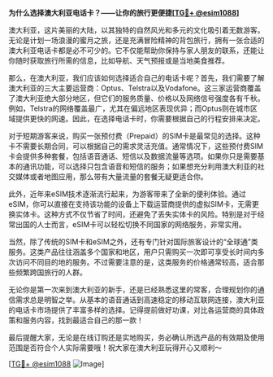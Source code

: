 **为什么选择澳大利亚电话卡？——让你的旅行更便捷[[TG💪+ @esim1088](https://t.me/s/esim1088)]**

澳大利亚，这片美丽的大陆，以其独特的自然风光和多元的文化吸引着无数游客。无论是计划一场浪漫的蜜月之旅，还是充满冒险精神的背包旅行，拥有一张合适的澳大利亚电话卡都是必不可少的。它不仅能帮助你保持与家人朋友的联系，还能让你随时获取旅行所需的信息，比如导航、天气预报或是当地美食推荐。

那么，在澳大利亚，我们应该如何选择适合自己的电话卡呢？首先，我们需要了解澳大利亚的三大主要运营商：Optus、Telstra以及Vodafone。这三家运营商覆盖了澳大利亚绝大部分地区，但它们的服务质量、价格以及网络信号强度各有千秋。例如，Telstra的网络覆盖最广，尤其在偏远地区表现优异；而Optus则在城市区域提供更快的网速。因此，在选择电话卡时，你需要根据自己的行程安排来决定。

对于短期游客来说，购买一张预付费（Prepaid）的SIM卡是最常见的选择。这种卡不需要长期合同，可以根据自己的需求灵活充值。通常情况下，这些预付费SIM卡会提供多种套餐，包括语音通话、短信以及数据流量等选项。如果你只是需要基本的通讯功能，可以选择只包含语音和短信的服务；如果想充分利用澳大利亚的社交媒体或者地图应用，那么带有大量流量的套餐无疑更适合你。

此外，近年来eSIM技术逐渐流行起来，为游客带来了全新的便利体验。通过eSIM，你可以直接在支持该功能的设备上下载运营商提供的虚拟SIM卡，无需更换实体卡。这种方式不仅节省了时间，还避免了丢失实体卡的风险。特别是对于经常出国的人士而言，eSIM卡可以轻松切换不同国家的网络服务，非常实用。

当然，除了传统的SIM卡和eSIM之外，还有专门针对国际旅客设计的“全球通”类服务。这类产品往往涵盖多个国家和地区，用户只需购买一次即可享受长时间内多次访问不同目的地的服务。不过需要注意的是，这类服务的价格通常较高，适合那些频繁跨国旅行的人群。

无论你是第一次来到澳大利亚的新手，还是已经熟悉这里的常客，合理规划你的通信需求总是明智之举。从基本的语音通话到高速稳定的移动互联网连接，澳大利亚的电话卡市场提供了丰富多样的选择。记得提前做好功课，对比各运营商的具体政策和服务内容，找到最适合自己的那一款！

最后提醒大家，无论是在线订购还是实地购买，务必确认所选产品的有效期及使用范围是否符合个人实际需要哦！祝大家在澳大利亚玩得开心又顺利～ 

[[TG💪+ @esim1088](https://t.me/s/esim1088) ![Image](https://i.postimg.cc/4NQfJmqS/Snipaste-2025-05-13-00-14-12.png)]